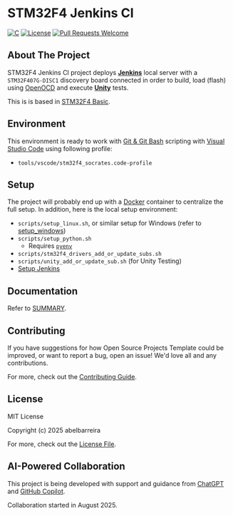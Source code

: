 # STM32F4 Jenkins CI

[![C](https://img.shields.io/badge/C-95%2F99%2F11%2F17%2F23-blue)](https://en.cppreference.com/index.html)
[![License](https://img.shields.io/badge/license-MIT-green)](https://github.com/abelbarreira/stm32f4_jenkins_ci/blob/main/LICENSE)
[![Pull Requests Welcome](https://img.shields.io/badge/pull%20requests-welcome-brightgreen.svg)](https://github.com/abelbarreira/stm32f4_jenkins_ci/blob/main/.github/CONTRIBUTING.md)

## About The Project

STM32F4 Jenkins CI project deploys **[Jenkins](https://www.jenkins.io/)** local server with a `STM32F407G-DISC1` discovery board connected in order to build, load (flash) using [OpenOCD](https://openocd.org/) and execute **[Unity](https://www.throwtheswitch.org/unity)** tests.

This is is based in [STM32F4 Basic](https://github.com/abelbarreira/stm32f4_basic).

## Environment

This environment is ready to work with [Git & Git Bash](https://git-scm.com/downloads) scripting with [Visual Studio Code](https://code.visualstudio.com/) using following profile:

- `tools/vscode/stm32f4_socrates.code-profile`

## Setup

The project will probably end up with a [Docker](https://www.docker.com/) container to centralize the full setup. In addition, here is the local setup environment:

- `scripts/setup_linux.sh`, or similar setup for Windows (refer to [setup_windows](docs/stm32_board/setup_windows.md))
- `scripts/setup_python.sh`
  - Requires [`pyenv`](https://github.com/pyenv/pyenv)
- `scripts/stm32f4_drivers_add_or_update_subs.sh`
- `scripts/unity_add_or_update_sub.sh` (for Unity Testing)
- [Setup Jenkins](docs/jenkins.md)

## Documentation

Refer to [SUMMARY](docs/SUMMARY.md).

## Contributing

If you have suggestions for how Open Source Projects Template could be improved, or want to report a bug, open an issue! We'd love all and any contributions.

For more, check out the [Contributing Guide](.github/CONTRIBUTING.md).

## License

MIT License

Copyright (c) 2025 abelbarreira

For more, check out the [License File](LICENSE).

## AI-Powered Collaboration

This project is being developed with support and guidance from [ChatGPT](https://chatgpt.com/) and [GitHub Copilot](https://github.com/copilot).

Collaboration started in August 2025.
